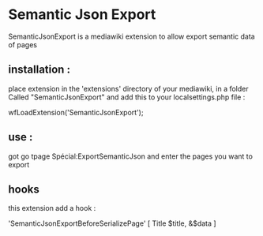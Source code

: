 
# Semantic Json Export

SemanticJsonExport is a mediawiki extension to allow export semantic data of pages

## installation :

place extension in the 'extensions' directory of your mediawiki, in a folder Called "SemanticJsonExport" and add this to your localsettings.php file :

  wfLoadExtension('SemanticJsonExport');
  

## use :

got go tpage Spécial:ExportSemanticJson and enter the pages you want to export


## hooks

this extension add a hook : 

'SemanticJsonExportBeforeSerializePage' [ Title $title, &$data ]